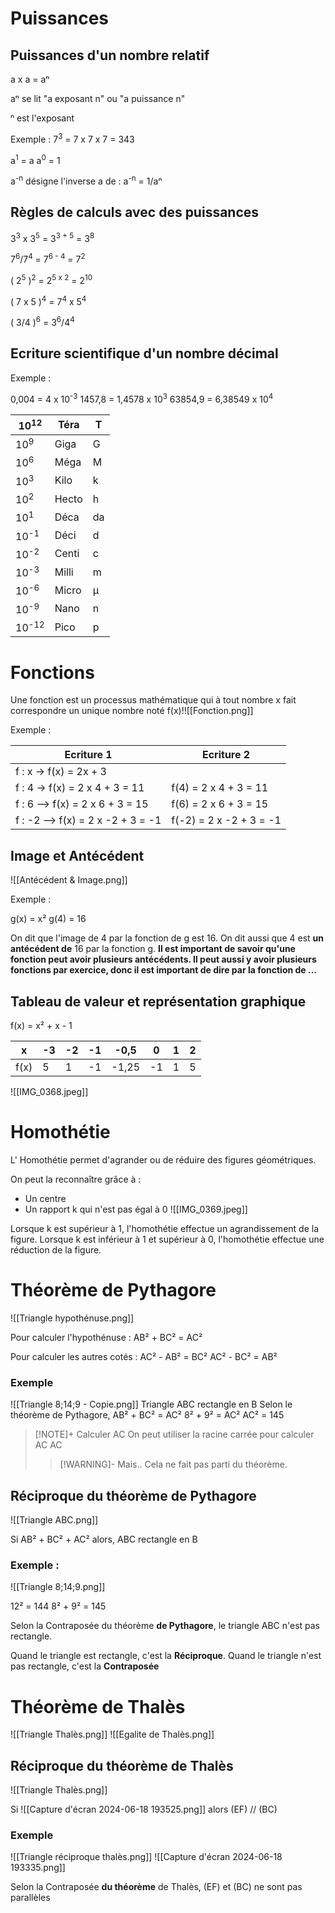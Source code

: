# Puissances

## Puissances d'un nombre relatif

a x a = aⁿ

aⁿ se lit "a exposant n" ou "a puissance n"

ⁿ est l'exposant

Exemple : 7<sup>3</sup> = 7 x 7 x 7 = 343

a<sup>1</sup> = a
a<sup>0</sup> = 1

a<sup>-n</sup> désigne l'inverse a de : a<sup>-n</sup>  = 1/aⁿ
## Règles de calculs avec des puissances

3<sup>3</sup> x 3<sup>5</sup> = 3<sup>3 + 5</sup> = 3<sup>8</sup>

7<sup>6</sup>/7<sup>4</sup> = 7<sup>6 - 4</sup> = 7<sup>2</sup>

( 2<sup>5</sup> )<sup>2</sup> = 2<sup>5 x 2</sup> = 2<sup>10</sup>

( 7 x 5 )<sup>4</sup> = 7<sup>4</sup> x 5<sup>4</sup>

( 3/4 )<sup>6</sup> = 3<sup>6</sup>/4<sup>4</sup>

## Ecriture scientifique d'un nombre décimal

Exemple : 

0,004 = 4 x 10<sup>-3</sup>
1457,8 = 1,4578 x 10<sup>3</sup>
63854,9 = 6,38549 x 10<sup>4</sup>

| 10<sup>12</sup>  | Téra  | T   |
| ---------------- | ----- | --- |
| 10<sup>9</sup>   | Giga  | G   |
| 10<sup>6</sup>   | Méga  | M   |
| 10<sup>3</sup>   | Kilo  | k   |
| 10<sup>2</sup>   | Hecto | h   |
| 10<sup>1</sup>   | Déca  | da  |
| 10<sup>-1</sup>  | Déci  | d   |
| 10<sup>-2</sup>  | Centi | c   |
| 10<sup>-3</sup>  | Milli | m   |
| 10<sup>-6</sup>  | Micro | µ   |
| 10<sup>-9</sup>  | Nano  | n   |
| 10<sup>-12</sup> | Pico  | p   |
# Fonctions

Une fonction est un processus mathématique qui à tout nombre x fait correspondre un unique nombre noté f(x)!![[Fonction.png]]

Exemple :

| Ecriture 1                        | Ecriture 2              |
| --------------------------------- | ----------------------- |
| f : x -> f(x) = 2x + 3            |                         |
| f : 4 -> f(x) = 2 x 4 + 3 = 11    | f(4) = 2 x 4 + 3 = 11   |
| f : 6 --> f(x) = 2 x 6 + 3 = 15   | f(6) = 2 x 6 + 3 = 15   |
| f : -2 --> f(x) = 2 x -2 + 3 = -1 | f(-2) = 2 x -2 + 3 = -1 |
## Image et Antécédent

![[Antécédent & Image.png]]

Exemple : 

g(x) = x²
g(4) = 16

On dit que l'image de 4 par la fonction de g est 16.
On dit aussi que 4 est **un antécédent de** 16 par la fonction g.
**Il est important de savoir qu'une fonction peut avoir plusieurs antécédents.
Il peut aussi y avoir plusieurs fonctions par exercice, donc il est important de dire par la fonction de ...**

## Tableau de valeur et représentation graphique

f(x) = x² + x - 1

| x    | -3  | -2  | -1  | -0,5  | 0   | 1   | 2   |
| ---- | --- | --- | --- | ----- | --- | --- | --- |
| f(x) | 5   | 1   | -1  | -1,25 | -1  | 1   | 5   |

![[IMG_0368.jpeg]]

# Homothétie

L' Homothétie permet d'agrander ou de réduire des figures géométriques.

On peut la reconnaître grâce à :
-  Un centre
-  Un rapport k qui n'est pas égal à 0
![[IMG_0369.jpeg]]

Lorsque k est supérieur à 1, l'homothétie effectue un agrandissement de la figure.
Lorsque k est inférieur à 1 et supérieur à 0, l'homothétie effectue une réduction de la figure.
# Théorème de Pythagore

![[Triangle hypothénuse.png]]

Pour calculer l'hypothénuse :
AB² + BC² = AC²

Pour calculer les autres cotés :
AC² - AB² = BC²
AC² - BC² = AB²
### Exemple

![[Triangle 8;14;9 - Copie.png]]
Triangle ABC rectangle en B
Selon le théorème de Pythagore,
AB² + BC² = AC²
8² + 9² = AC²
AC² = 145
>[!NOTE]+ Calculer AC
> On peut utiliser la racine carrée pour calculer AC
> AC 
>> [!WARNING]- Mais..
>> Cela ne fait pas parti du théorème.
## Réciproque du théorème de Pythagore

![[Triangle ABC.png]]

Si AB² + BC² + AC²
alors, ABC rectangle en B
### Exemple :

![[Triangle 8;14;9.png]]

12² = 144
8² + 9² = 145

Selon la Contraposée du théorème **de Pythagore**, le triangle ABC n'est pas rectangle.

Quand le triangle est rectangle, c'est la **Réciproque**.
Quand le triangle n'est pas rectangle, c'est la **Contraposée**
# Théorème de Thalès

![[Triangle Thalès.png]]
![[Egalite de Thalès.png]]
## Réciproque du théorème de Thalès

![[Triangle Thalès.png]]

Si 
![[Capture d'écran 2024-06-18 193525.png]]
alors (EF) // (BC)
### Exemple

![[Triangle réciproque thalès.png]]
![[Capture d'écran 2024-06-18 193335.png]]

Selon la Contraposée **du théorème** de Thalès, (EF) et (BC) ne sont pas parallèles